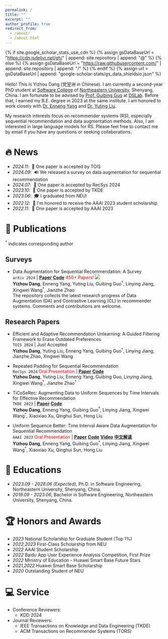```yaml
---
permalink: /
title: ""
excerpt: ""
author_profile: true
redirect_from: 
  - /about/
  - /about.html
---
```


{% if site.google_scholar_stats_use_cdn %}
{% assign gsDataBaseUrl = "https://cdn.jsdelivr.net/gh/" | append: site.repository | append: "@" %}
{% else %}
{% assign gsDataBaseUrl = "https://raw.githubusercontent.com/" | append: site.repository | append: "/" %}
{% endif %}
{% assign url = gsDataBaseUrl | append: "google-scholar-stats/gs_data_shieldsio.json" %}

<span class='anchor' id='about-me'></span>

Hello! This is Yizhou Dang (党翌洲 in Chinese). I am currently a second-year PhD student at [Software College](http://sc.neu.edu.cn/) of [Northeastern University](http://www.neu.edu.cn/), Shenyang, China. 
I am fortunate to be advised by [Prof. Guibing Guo](https://guoguibing.github.io/cn/) at [DSLab](https://www.dslab.org.cn/). 
Before that, I earned my B.E. degree in 2023 at the same institute.
I am honored to work closely with [Dr. Enneng Yang](https://ennengyang.github.io/) and [Dr. Yuting Liu](https://scholar.google.com/citations?hl=zh-CN&user=lld-fdUAAAAJ).

My research interests focus on recommender systems (RS), especially sequential recommendation and data augmentation methods. 
Also, I am interested in large language models for RS.
Please feel free to contact me by email if you have any questions or seeking collaborations.


# 🔥 News

- *2024.11*: &nbsp;🎉 One paper is accepted by TOIS
- *2024.09*: &nbsp;🔊 We released a survey on data augmentation for sequential recommendation
- *2024.07*: &nbsp;🎉 One paper is accepted by RecSys 2024
- *2023.10*: &nbsp;🎉 One paper is accepted by TKDE
- *2023.06*: &nbsp;🎓 I graduated from NEU!
- *2022.12*: &nbsp;🏅 I'm honored to receive the AAAI 2023 student scholarship
- *2022.11*: &nbsp;🎉 One paper is accepted by AAAI 2023


# 📝 Publications 

[comment]: <> (<div class='paper-box'><div class='paper-box-image'><div><div class="badge">CVPR 2016</div><img src='images/500x300.png' alt="sym" width="100%"></div></div>)

[comment]: <> (<div class='paper-box-text' markdown="1">)

[comment]: <> ([Deep Residual Learning for Image Recognition]&#40;https://openaccess.thecvf.com/content_cvpr_2016/papers/He_Deep_Residual_Learning_CVPR_2016_paper.pdf&#41;)

[comment]: <> (**Kaiming He**, Xiangyu Zhang, Shaoqing Ren, Jian Sun)

[comment]: <> ([**Project**]&#40;https://scholar.google.com/citations?view_op=view_citation&hl=zh-CN&user=DhtAFkwAAAAJ&citation_for_view=DhtAFkwAAAAJ:ALROH1vI_8AC&#41; <strong><span class='show_paper_citations' data='DhtAFkwAAAAJ:ALROH1vI_8AC'></span></strong>)

[comment]: <> (- Lorem ipsum dolor sit amet, consectetur adipiscing elit. Vivamus ornare aliquet ipsum, ac tempus justo dapibus sit amet. )

[comment]: <> (</div>)

[comment]: <> (</div>)

[comment]: <> (✨) 

$^{\dagger}$ indicates corresponding author

## Surveys

- Data Augmentation for Sequential Recommendation: A Survey \
  `arXiv 2024` | [**Paper**](https://arxiv.org/pdf/2409.13545) [**Code**](https://github.com/KingGugu/DA-CL-4Rec) <font color="red">450+ Papers!</font> [![](https://img.shields.io/github/stars/KingGugu/DA-CL-4Rec)](https://github.com/KingGugu/DA-CL-4Rec) \
  **Yizhou Dang**, Enneng Yang, Yuting Liu, Guibing Guo$^{\dagger}$, Linying Jiang, Xingwei Wang$^{\dagger}$, Jianzhe Zhao \
  The repository collects the latest research progress of Data Augmentation (DA) and Contrastive Learning (CL) in recommender systems. Comments and contributions are welcome.


## Research Papers

- Efficient and Adaptive Recommendation Unlearning: A Guided Filtering Framework to Erase Outdated Preferences \
  `TOIS 2024` | Just Accepted \
  **Yizhou Dang**, Yuting Liu, Enneng Yang, Guibing Guo$^{\dagger}$, Linying Jiang, Jianzhe Zhao, Xingwei Wang

- Repeated Padding for Sequential Recommendation \
  `RecSys 2024` <font color="red">Oral Presentation</font> | [**Paper**](https://arxiv.org/abs/2403.06372) [**Code**](https://github.com/KingGugu/RepPad) \
  **Yizhou Dang**, Yuting Liu, Enneng Yang, Guibing Guo, Linying Jiang, Xingwei Wang$^{\dagger}$, Jianzhe Zhao$^{\dagger}$

- TiCoSeRec: Augmenting Data to Uniform Sequences by Time Intervals for Effective Recommendation\
  `TKDE 2023` | [**Paper**](https://ieeexplore.ieee.org/abstract/document/10285049) [**Code**](https://github.com/KingGugu/TiCoSeRec) \
  **Yizhou Dang**, Enneng Yang, Guibing Guo$^{\dagger}$, Linying Jiang, Xingwei Wang$^{\dagger}$, Xiaoxiao Xu, Qinghui Sun, Hong Liu

- Uniform Sequence Better: Time Interval Aware Data Augmentation for Sequential Recommendation \
  `AAAI 2023` <font color="red">Oral Presentation</font> | [**Paper**](https://arxiv.org/abs/2212.08262) [**Code**](https://github.com/KingGugu/TiCoSeRec) [**Video**](https://doi.org/10.48448/wmh8-p908) [**中文解读**](https://zhuanlan.zhihu.com/p/592832740) \
  **Yizhou Dang**, Enneng Yang, Guibing Guo$^{\dagger}$, Linying Jiang, Xingwei Wang$^{\dagger}$, Xiaoxiao Xu, Qinghui Sun, Hong Liu


# 📖 Educations

- *2023.09 - 2028.06 (Expected)*, Ph.D. in Software Engineering, Northeastern University, Shenyang, China.
- *2019.09 - 2023.06*, Bachelor in Software Engineering, Northeastern University, Shenyang, China.


# 🏆 Honors and Awards

- *2023* National Scholarship for Graduate Student (Top 1%)
- *2022,2023* First-Class Scholarship from NEU
- *2022* AAAI Student Scholarship
- *2022* Baidu App User Experience Analysis Competition, First Prize
- *2022* Ministry of Education - Huawei Smart Base Future Stars
- *2021,2022* Huawei Smart Base Scholarship
- *2020* Outstanding Student of NEU


# 💻 Service

- Conference Reviewers: 
  - KDD 2024
- Journal Reviewers:
  - IEEE Transactions on Knowledge and Data Engineering (TKDE)
  - ACM Transactions on Recommender Systems (TORS)



[comment]: <> (# 💬 Invited Talks)

[comment]: <> (- *2021.06*, Lorem ipsum dolor sit amet, consectetur adipiscing elit. Vivamus ornare aliquet ipsum, ac tempus justo dapibus sit amet. )

[comment]: <> (- *2021.03*, Lorem ipsum dolor sit amet, consectetur adipiscing elit. Vivamus ornare aliquet ipsum, ac tempus justo dapibus sit amet.  \| [\[video\]]&#40;https://github.com/&#41;)

[comment]: <> (# 💻 Internships)

[comment]: <> (- *2019.05 - 2020.02*, [Lorem]&#40;https://github.com/&#41;, China.)